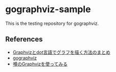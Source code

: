 # gographviz-sample
This is the testing repository for gographviz.


## References
* [Graphvizとdot言語でグラフを描く方法のまとめ](http://qiita.com/rubytomato@github/items/51779135bc4b77c8c20d)
* [gographviz](https://github.com/awalterschulze/gographviz)
* [噂のGraphvizを使ってみる](http://qiita.com/yasuto777/items/c1c4e583f393b27ebb7a)
